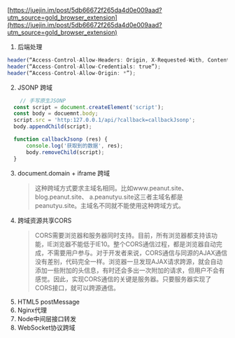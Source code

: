 [https://juejin.im/post/5db66672f265da4d0e009aad?utm_source=gold_browser_extension](https://juejin.im/post/5db66672f265da4d0e009aad?utm_source=gold_browser_extension)
1. 后端处理
```javascript
header(“Access-Control-Allow-Headers: Origin, X-Requested-With, Content-Type, Accept”);
header(“Access-Control-Allow-Credentials: true”);
header(“Access-Control-Allow-Origin: *”);
```
2. JSONP 跨域
```javascript
    // 手写原生JSONP
  const script = document.createElement('script');
  const body = docuemnt.body;
  script.src = 'http:127.0.0.1/api/?callback=callbackJsonp';
  body.appendChild(script);

  function callbackJsonp (res) {
      console.log('获取到的数据', res);
      body.removeChild(script);
  }
```
3. document.domain + iframe 跨域
   > 这种跨域方式要求主域名相同。比如www.peanut.site、blog.peanut.site、 a.peanutyu.site这三者主域名都是peanutyu.site。主域名不同就不能使用这种跨域方式。
4. 跨域资源共享CORS
   > CORS需要浏览器和服务器同时支持。目前，所有浏览器都支持该功能，IE浏览器不能低于IE10。整个CORS通信过程，都是浏览器自动完成，不需要用户参与。对于开发者来说，CORS通信与同源的AJAX通信没有差别，代码完全一样。浏览器一旦发现AJAX请求跨源，就会自动添加一些附加的头信息，有时还会多出一次附加的请求，但用户不会有感觉。因此，实现CORS通信的关键是服务器。只要服务器实现了CORS接口，就可以跨源通信。
5. HTML5 postMessage
6. Nginx代理
7. Node中间层接口转发
8. WebSocket协议跨域

   